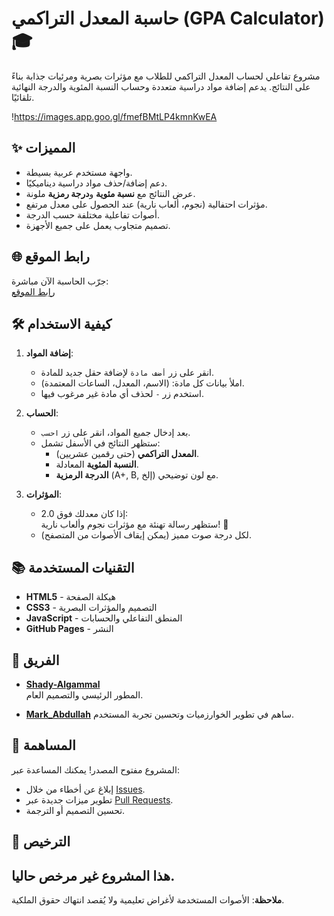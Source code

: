 # حاسبة المعدل التراكمي (GPA Calculator) 🎓

مشروع تفاعلي لحساب المعدل التراكمي للطلاب مع مؤثرات بصرية ومرئيات جذابة بناءً على النتائج. يدعم إضافة مواد دراسية متعددة وحساب النسبة المئوية والدرجة النهائية تلقائيًا.

!https://images.app.goo.gl/fmefBMtLP4kmnKwEA

## ✨ المميزات
- واجهة مستخدم عربية بسيطة.
- دعم إضافة/حذف مواد دراسية ديناميكيًا.
- عرض النتائج مع **نسبة مئوية** و**درجة رمزية** ملونة.
- مؤثرات احتفالية (نجوم، ألعاب نارية) عند الحصول على معدل مرتفع.
- أصوات تفاعلية مختلفة حسب الدرجة.
- تصميم متجاوب يعمل على جميع الأجهزة.

## 🌐 رابط الموقع
جرّب الحاسبة الآن مباشرة:  
[رابط الموقع](https://sh-algammal.github.io/gpa-calculator/)

## 🛠️ كيفية الاستخدام
1. **إضافة المواد**:
   - انقر على زر `أضف مادة` لإضافة حقل جديد للمادة.
   - املأ بيانات كل مادة: (الاسم، المعدل، الساعات المعتمدة).
   - استخدم زر `-` لحذف أي مادة غير مرغوب فيها.

2. **الحساب**:
   - بعد إدخال جميع المواد، انقر على زر `احسب`.
   - ستظهر النتائج في الأسفل تشمل:
     - **المعدل التراكمي** (حتى رقمين عشريين).
     - **النسبة المئوية** المعادلة.
     - **الدرجة الرمزية** (A+, B, إلخ) مع لون توضيحي.

3. **المؤثرات**:
   - إذا كان معدلك فوق 2.0:  
     ستظهر رسالة تهنئة مع مؤثرات نجوم وألعاب نارية! 🎉
   - لكل درجة صوت مميز (يمكن إيقاف الأصوات من المتصفح).

## 📚 التقنيات المستخدمة
- **HTML5** - هيكلة الصفحة
- **CSS3** - التصميم والمؤثرات البصرية
- **JavaScript** - المنطق التفاعلي والحسابات
- **GitHub Pages** - النشر

## 👥 الفريق
- **[Shady-Algammal](https://github.com/Sh-algammal)**  
  المطور الرئيسي والتصميم العام.

- **[Mark_Abdullah](https://github.com/Markabdullah1)**
  ساهم في تطوير الخوارزميات وتحسين تجربة المستخدم.

## 🤝 المساهمة
المشروع مفتوح المصدر! يمكنك المساعدة عبر:
- إبلاغ عن أخطاء من خلال [Issues](https://github.com/Sh-algammal/gpa-calculator/issues).
- تطوير ميزات جديدة عبر [Pull Requests](https://github.com/Sh-algammal/gpa-calculator/pulls).
- تحسين التصميم أو الترجمة.

## 📜 الترخيص
هذا المشروع غير مرخص حاليا.
---

**ملاحظة**: الأصوات المستخدمة لأغراض تعليمية ولا يُقصد انتهاك حقوق الملكية.  